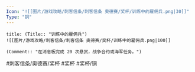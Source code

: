 ```yaml
---
Icon: "![[图片/游戏攻略/刺客信条/刺客信条 奥德赛/奖杯/训练中的雇佣兵.png|30]]"
Type: "铜"
---
```

```ad-common-bronze-trophy
title: (Title:: "训练中的雇佣兵")
![[图片/游戏攻略/刺客信条/刺客信条 奥德赛/奖杯/训练中的雇佣兵.png|100]]

(Comment:: "在消息板完成 20 次悬赏，战争合约或海军任务。")
```

#刺客信条/奥德赛/奖杯 #奖杯 #奖杯/铜
